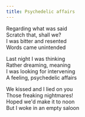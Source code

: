 ```yaml
---
title: Psychedelic affairs
---
```


Regarding what was said  
Scratch that, shall we?  
I was bitter and resented  
Words came unintended  

Last night I was thinking  
Rather dreaming, meaning  
I was looking for intervening  
A feeling, psychedelic affairs  

We kissed and I lied on you  
Those freaking nightmares!  
Hoped we'd make it to noon  
But I woke in an empty saloon  
